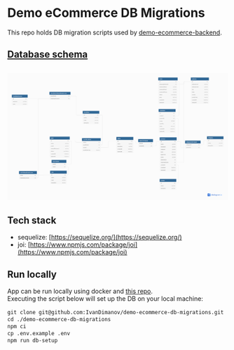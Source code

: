 # Demo eCommerce DB Migrations
This repo holds DB migration scripts used by [demo-ecommerce-backend](https://github.com/IvanDimanov/demo-ecommerce-backend).

## [Database schema](https://dbdiagram.io/d/5fa78a6e3a78976d7b7af67f)
## [![App](https://raw.githubusercontent.com/IvanDimanov/demo-ecommerce-db-migrations/master/image.png)](https://dbdiagram.io/d/5fa78a6e3a78976d7b7af67f)

## Tech stack
- sequelize: [https://sequelize.org/](https://sequelize.org/)
- joi: [https://www.npmjs.com/package/joi](https://www.npmjs.com/package/joi)

## Run locally
App can be run locally using docker and [this repo](https://github.com/IvanDimanov/demo-ecommerce-local-env). <br />
Executing the script below will set up the DB on your local machine:
```
git clone git@github.com:IvanDimanov/demo-ecommerce-db-migrations.git
cd ./demo-ecommerce-db-migrations
npm ci
cp .env.example .env
npm run db-setup
```

